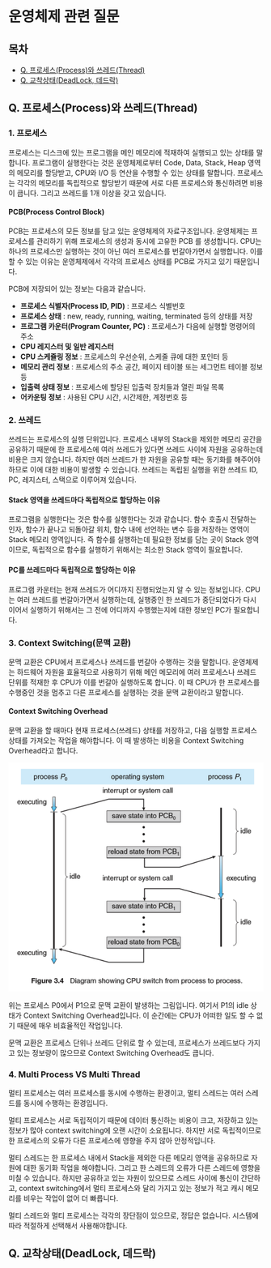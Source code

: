 # 운영체제 관련 질문

## 목차
- [Q. 프로세스(Process)와 쓰레드(Thread)](#q-프로세스process와-쓰레드thread)
- [Q. 교착상태(DeadLock, 데드락)](#q-교착상태deadlock-데드락)

## Q. 프로세스(Process)와 쓰레드(Thread)
### 1. 프로세스
프로세스는 디스크에 있는 프로그램을 메인 메모리에 적재하여 실행되고 있는 상태를 말합니다. 프로그램이 실행한다는 것은 운영체제로부터 Code, Data, Stack, Heap 영역의 메모리를 할당받고, CPU와 I/O 등 연산을 수행할 수 있는 상태를 말합니다. 프로세스는 각각의 메모리를 독립적으로 할당받기 때문에 서로 다른 프로세스와 통신하려면 비용이 큽니다. 그리고 쓰레드를 1개 이상을 갖고 있습니다.

#### PCB(Process Control Block)
PCB는 프로세스의 모든 정보를 담고 있는 운영체제의 자료구조입니다. 운영체제는 프로세스를 관리하기 위해 프로세스의 생성과 동시에 고유한 PCB 를 생성합니다. CPU는 하나의 프로세스만 실행하는 것이 아닌 여러 프로세스를 번갈아가면서 실행합니다. 이를 할 수 있는 이유는 운영체제에서 각각의 프로세스 상태를 PCB로 가지고 있기 때문입니다. 

PCB에 저장되어 있는 정보는 다음과 같습니다.
- **프로세스 식별자(Process ID, PID)** : 프로세스 식별번호
- **프로세스 상태** : new, ready, running, waiting, terminated 등의 상태를 저장
- **프로그램 카운터(Program Counter, PC)** : 프로세스가 다음에 실행할 명령어의 주소
- **CPU 레지스터 및 일반 레지스터**
- **CPU 스케쥴링 정보** : 프로세스의 우선순위, 스케줄 큐에 대한 포인터 등
- **메모리 관리 정보** : 프로세스의 주소 공간, 페이지 테이블 또는 세그먼트 테이블 정보 등
- **입출력 상태 정보** : 프로세스에 할당된 입출력 장치들과 열린 파일 목록
- **어카운팅 정보** : 사용된 CPU 시간, 시간제한, 계정번호 등

### 2. 쓰레드
쓰레드는 프로세스의 실행 단위입니다. 프로세스 내부의 Stack을 제외한 메모리 공간을 공유하기 때문에 한 프로세스에 여러 쓰레드가 있다면 쓰레드 사이에 자원을 공유하는데 비용은 크지 않습니다. 하지만 여러 쓰레드가 한 자원을 공유할 때는 동기화를 해주어야 하므로 이에 대한 비용이 발생할 수 있습니다. 쓰레드는 독립된 실행을 위한 쓰레드 ID, PC, 레지스터, 스택으로 이루어져 있습니다.

#### Stack 영역을 쓰레드마다 독립적으로 할당하는 이유
프로그램을 실행한다는 것은 함수를 실행한다는 것과 같습니다. 함수 호출시 전달하는 인자, 함수가 끝나고 되돌아갈 위치, 함수 내에 선언하는 변수 등을 저장하는 영역이 Stack 메모리 영역입니다. 즉 함수를 실행하는데 필요한 정보를 담는 곳이 Stack 영역이므로, 독립적으로 함수를 실행하기 위해서는 최소한 Stack 영역이 필요합니다.

#### PC를 쓰레드마다 독립적으로 할당하는 이유
프로그램 카운터는 현재 쓰레드가 어디까지 진행되었는지 알 수 있는 정보입니다. CPU는 여러 쓰레드를 번갈아가면서 실행하는데, 실행중인 한 쓰레드가 중단되었다가 다시 이어서 실행하기 위해서는 그 전에 어디까지 수행했는지에 대한 정보인 PC가 필요합니다.

### 3. Context Switching(문맥 교환)
문맥 교환은 CPU에서 프로세스나 쓰레드를 번갈아 수행하는 것을 말합니다. 운영체제는 하드웨어 자원을 효율적으로 사용하기 위해 메인 메모리에 여러 프로세스나 쓰레드 단위를 적재한 후 CPU가 이를 번갈아 실행하도록 합니다. 이 때 CPU가 한 프로세스를 수행중인 것을 멈추고 다른 프로세스를 실행하는 것을 문맥 교환이라고 말합니다.

#### Context Switching Overhead
문맥 교환을 할 때마다 현재 프로세스(쓰레드) 상태를 저장하고, 다음 실행할 프로세스 상태를 가져오는 작업을 해야합니다. 이 때 발생하는 비용을 Context Switching Overhead라고 합니다.

![문맥 교환 과정](./images/context_switching.png)

위는 프로세스 P0에서 P1으로 문맥 교환이 발생하는 그림입니다. 여기서 P1의 idle 상태가 Context Switching Overhead입니다. 이 순간에는 CPU가 어떠한 일도 할 수 없기 때문에 매우 비효율적인 작업입니다.

문맥 교환은 프로세스 단위나 쓰레드 단위로 할 수 있는데, 프로세스가 쓰레드보다 가지고 있는 정보량이 많으므로 Context Switching Overhead도 큽니다.

### 4. Multi Process VS Multi Thread
멀티 프로세스는 여러 프로세스를 동시에 수행하는 환경이고, 멀티 스레드는 여러 스레드를 동시에 수행하는 환경입니다.

멀티 프로세스는 서로 독립적이기 때문에 데이터 통신하는 비용이 크고, 저장하고 있는 정보가 많아 context switching에 오랜 시간이 소요됩니다. 하지만 서로 독립적이므로 한 프로세스의 오류가 다른 프로세스에 영향을 주지 않아 안정적입니다.

멀티 스레드는 한 프로세스 내에서 Stack을 제외한 다른 메모리 영역을 공유하므로 자원에 대한 동기화 작업을 해야합니다. 그리고 한 스레드의 오류가 다른 스레드에 영향을 미칠 수 있습니다. 하지만 공유하고 있는 자원이 있으므로 스레드 사이에 통신이 간단하고, context switching에서 멀티 프로세스와 달리 가지고 있는 정보가 적고 캐시 메모리를 비우는 작업이 없어 더 빠릅니다.

멀티 스레드와 멀티 프로세스는 각각의 장단점이 있으므로, 정답은 없습니다. 시스템에 따라 적절하게 선택해서 사용해야합니다.


## Q. 교착상태(DeadLock, 데드락)
